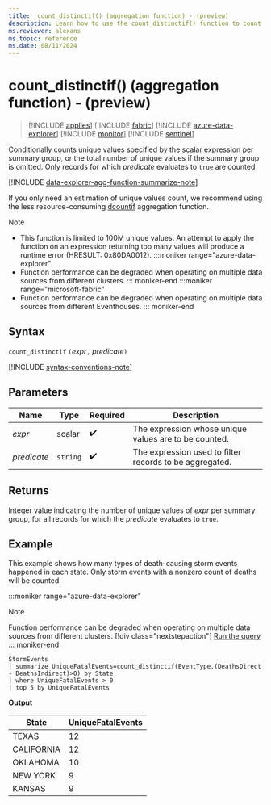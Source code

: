 ```yaml
---
title:  count_distinctif() (aggregation function) - (preview)
description: Learn how to use the count_distinctif() function to count unique values of a scalar expression in records for which the predicate evaluates to true.
ms.reviewer: alexans
ms.topic: reference
ms.date: 08/11/2024
---
```

# count_distinctif() (aggregation function) - (preview)

> [!INCLUDE [applies](../includes/applies-to-version/applies.md)] [!INCLUDE [fabric](../includes/applies-to-version/fabric.md)] [!INCLUDE [azure-data-explorer](../includes/applies-to-version/azure-data-explorer.md)] [!INCLUDE [monitor](../includes/applies-to-version/monitor.md)] [!INCLUDE [sentinel](../includes/applies-to-version/sentinel.md)]

Conditionally counts unique values specified by the scalar expression per summary group, or the total number of unique values if the summary group is omitted. Only records for which *predicate* evaluates to `true` are counted.

[!INCLUDE [data-explorer-agg-function-summarize-note](../includes/agg-function-summarize-note.md)]

If you only need an estimation of unique values count, we recommend using the less resource-consuming [dcountif](dcountif-aggregation-function.md) aggregation function.

> [!NOTE]
>
> * This function is limited to 100M unique values. An attempt to apply the function on an expression returning too many values will produce a runtime error (HRESULT: 0x80DA0012).
:::moniker range="azure-data-explorer"
> * Function performance can be degraded when operating on multiple data sources from different clusters.
::: moniker-end
:::moniker range="microsoft-fabric"
> * Function performance can be degraded when operating on multiple data sources from different Eventhouses.
::: moniker-end

## Syntax

`count_distinctif` `(`*expr*`,` *predicate*`)`

[!INCLUDE [syntax-conventions-note](../includes/syntax-conventions-note.md)]

## Parameters

| Name | Type | Required | Description |
|--|--|--|--|
| *expr*| scalar |  :heavy_check_mark: | The expression whose unique values are to be counted. |
| *predicate* | `string` |  :heavy_check_mark: | The expression used to filter records to be aggregated. |

## Returns

Integer value indicating the number of unique values of *expr* per summary group, for all records for which the *predicate* evaluates to `true`.

## Example

This example shows how many types of death-causing storm events happened in each state. Only storm events with a nonzero count of deaths will be counted.

:::moniker range="azure-data-explorer"
> [!NOTE]
> Function performance can be degraded when operating on multiple data sources from different clusters.
> [!div class="nextstepaction"]
> <a href="https://dataexplorer.azure.com/clusters/help/databases/Samples?query=H4sIAAAAAAAAA22NsQ6CQBAFe79iS4gWNJZQoYk1Wpv1WMMm3h3cvdNA/HgRSi3fzCSvgQ/28BSHuHlTTNZy0Eno4nRIcmTwY7Wl8cnh2mqEOgO9Zws/j73ssloYXaw1iAFtaZ0n1y4gr4qcbiM1YMh88uok/DmgiorZwve0/+Y/wQetTCWoqwAAAA==" target="_blank">Run the query</a>
::: moniker-end

```kusto
StormEvents
| summarize UniqueFatalEvents=count_distinctif(EventType,(DeathsDirect + DeathsIndirect)>0) by State
| where UniqueFatalEvents > 0
| top 5 by UniqueFatalEvents
```

**Output**

| State           | UniqueFatalEvents |
| --------------- | ----------------- |
| TEXAS           | 12                |
| CALIFORNIA      | 12                |
| OKLAHOMA        | 10                |
| NEW YORK        | 9                 |
| KANSAS          | 9                 |
